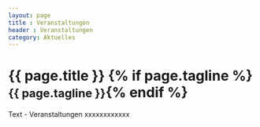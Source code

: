 ```yaml
---
layout: page
title : Veranstaltungen
header : Veranstaltungen
category: Aktuelles
---
```


<div class="page-header">
  <h1>{{ page.title }} {% if page.tagline %} <small>{{ page.tagline }}</small>{% endif %}</h1>
</div>

Text - Veranstaltungen xxxxxxxxxxxx
